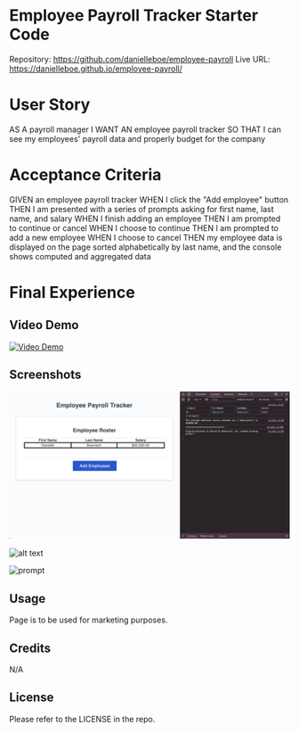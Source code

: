 # Employee Payroll Tracker Starter Code

Repository: https://github.com/danielleboe/employee-payroll
Live URL: https://danielleboe.github.io/employee-payroll/


# User Story
AS A payroll manager
I WANT AN employee payroll tracker
SO THAT I can see my employees' payroll data and properly budget for the company

# Acceptance Criteria
GIVEN an employee payroll tracker
WHEN I click the "Add employee" button
THEN I am presented with a series of prompts asking for first name, last name, and salary
WHEN I finish adding an employee
THEN I am prompted to continue or cancel
WHEN I choose to continue
THEN I am prompted to add a new employee
WHEN I choose to cancel
THEN my employee data is displayed on the page sorted alphabetically by last name, and the console shows computed and aggregated data

# Final Experience

## Video Demo
[![Video Demo](https://github.com/danielleboe/employee-payroll/blob/main/Develop/Screenshot%202024-05-01%20at%205.27.20%E2%80%AFPM.png?raw=true)](https://github.com/danielleboe/employee-payroll/blob/main/Develop/Video%20Demo.webm?raw=true)

## Screenshots
![full screen](https://github.com/danielleboe/employee-payroll/blob/main/Develop/Full-screen.png?raw=true)

![alt text](https://github.com/danielleboe/employee-payroll/blob/main/Develop/Screenshot%202024-05-01%20at%204.47.09%E2%80%AFPM.png?raw=true)

![prompt](https://github.com/danielleboe/employee-payroll/blob/main/Develop/Screenshot%202024-05-01%20at%204.47.17%E2%80%AFPM.png?raw=true)


## Usage
Page is to be used for marketing purposes.

## Credits

N/A

## License

Please refer to the LICENSE in the repo.